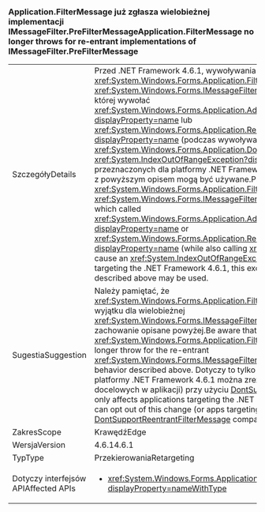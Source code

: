 ### <a name="applicationfiltermessage-no-longer-throws-for-re-entrant-implementations-of-imessagefilterprefiltermessage"></a><span data-ttu-id="78eed-101">Application.FilterMessage już zgłasza wielobieżnej implementacji IMessageFilter.PreFilterMessage</span><span class="sxs-lookup"><span data-stu-id="78eed-101">Application.FilterMessage no longer throws for re-entrant implementations of IMessageFilter.PreFilterMessage</span></span>

|   |   |
|---|---|
|<span data-ttu-id="78eed-102">Szczegóły</span><span class="sxs-lookup"><span data-stu-id="78eed-102">Details</span></span>|<span data-ttu-id="78eed-103">Przed .NET Framework 4.6.1, wywoływania <xref:System.Windows.Forms.Application.FilterMessage(System.Windows.Forms.Message@)> z <xref:System.Windows.Forms.IMessageFilter.PreFilterMessage(System.Windows.Forms.Message@)> której wywołać <xref:System.Windows.Forms.Application.AddMessageFilter(System.Windows.Forms.IMessageFilter)?displayProperty=name> lub <xref:System.Windows.Forms.Application.RemoveMessageFilter(System.Windows.Forms.IMessageFilter)?displayProperty=name> (podczas wywoływania również <xref:System.Windows.Forms.Application.DoEvents>) spowodowałoby <xref:System.IndexOutOfRangeException?displayProperty=name>. Począwszy od aplikacji przeznaczonych dla platformy .NET Framework 4.6.1, to nie jest już wyjątku i filtry wielobieżnej zgodnie z powyższym opisem mogą być używane.</span><span class="sxs-lookup"><span data-stu-id="78eed-103">Prior to the .NET Framework 4.6.1, calling <xref:System.Windows.Forms.Application.FilterMessage(System.Windows.Forms.Message@)> with an <xref:System.Windows.Forms.IMessageFilter.PreFilterMessage(System.Windows.Forms.Message@)> which called <xref:System.Windows.Forms.Application.AddMessageFilter(System.Windows.Forms.IMessageFilter)?displayProperty=name> or <xref:System.Windows.Forms.Application.RemoveMessageFilter(System.Windows.Forms.IMessageFilter)?displayProperty=name> (while also calling <xref:System.Windows.Forms.Application.DoEvents>) would cause an <xref:System.IndexOutOfRangeException?displayProperty=name>.Beginning with applications targeting the .NET Framework 4.6.1, this exception is no longer thrown, and re-entrant filters as described above may be used.</span></span>|
|<span data-ttu-id="78eed-104">Sugestia</span><span class="sxs-lookup"><span data-stu-id="78eed-104">Suggestion</span></span>|<span data-ttu-id="78eed-105">Należy pamiętać, że <xref:System.Windows.Forms.Application.FilterMessage(System.Windows.Forms.Message@)> nie zgłosi wyjątku dla wielobieżnej <xref:System.Windows.Forms.IMessageFilter.PreFilterMessage(System.Windows.Forms.Message@)> zachowanie opisane powyżej.</span><span class="sxs-lookup"><span data-stu-id="78eed-105">Be aware that <xref:System.Windows.Forms.Application.FilterMessage(System.Windows.Forms.Message@)> will no longer throw for the re-entrant <xref:System.Windows.Forms.IMessageFilter.PreFilterMessage(System.Windows.Forms.Message@)> behavior described above.</span></span> <span data-ttu-id="78eed-106">Dotyczy to tylko aplikacji .NET Framework 4.6.1.Apps przeznaczonych dla platformy .NET Framework 4.6.1 można zrezygnować z tej zmiany (lub zrezygnować struktur starszych docelowych w aplikacji) przy użyciu [DontSupportReentrantFilterMessage](~/docs/framework/migration-guide/mitigation-custom-imessagefilter-prefiltermessage-implementations.md#mitigation) zgodność przełącznika.</span><span class="sxs-lookup"><span data-stu-id="78eed-106">This only affects applications targeting the .NET Framework 4.6.1.Apps targeting the .NET Framework 4.6.1 can opt out of this change (or apps targeting older Frameworks may opt in) by using the [DontSupportReentrantFilterMessage](~/docs/framework/migration-guide/mitigation-custom-imessagefilter-prefiltermessage-implementations.md#mitigation) compatibility switch.</span></span>|
|<span data-ttu-id="78eed-107">Zakres</span><span class="sxs-lookup"><span data-stu-id="78eed-107">Scope</span></span>|<span data-ttu-id="78eed-108">Krawędź</span><span class="sxs-lookup"><span data-stu-id="78eed-108">Edge</span></span>|
|<span data-ttu-id="78eed-109">Wersja</span><span class="sxs-lookup"><span data-stu-id="78eed-109">Version</span></span>|<span data-ttu-id="78eed-110">4.6.1</span><span class="sxs-lookup"><span data-stu-id="78eed-110">4.6.1</span></span>|
|<span data-ttu-id="78eed-111">Typ</span><span class="sxs-lookup"><span data-stu-id="78eed-111">Type</span></span>|<span data-ttu-id="78eed-112">Przekierowania</span><span class="sxs-lookup"><span data-stu-id="78eed-112">Retargeting</span></span>|
|<span data-ttu-id="78eed-113">Dotyczy interfejsów API</span><span class="sxs-lookup"><span data-stu-id="78eed-113">Affected APIs</span></span>|<ul><li><xref:System.Windows.Forms.Application.FilterMessage(System.Windows.Forms.Message@)?displayProperty=nameWithType></li></ul>|

